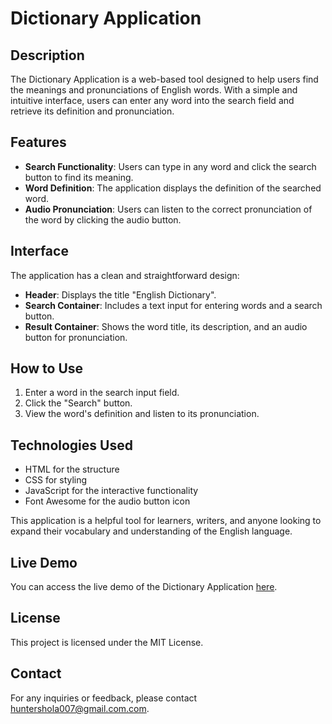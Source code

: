 # Dictionary Application

## Description
The Dictionary Application is a web-based tool designed to help users find the meanings and pronunciations of English words. With a simple and intuitive interface, users can enter any word into the search field and retrieve its definition and pronunciation.

## Features
- **Search Functionality**: Users can type in any word and click the search button to find its meaning.
- **Word Definition**: The application displays the definition of the searched word.
- **Audio Pronunciation**: Users can listen to the correct pronunciation of the word by clicking the audio button.

## Interface
The application has a clean and straightforward design:
- **Header**: Displays the title "English Dictionary".
- **Search Container**: Includes a text input for entering words and a search button.
- **Result Container**: Shows the word title, its description, and an audio button for pronunciation.

## How to Use
1. Enter a word in the search input field.
2. Click the "Search" button.
3. View the word's definition and listen to its pronunciation.

## Technologies Used
- HTML for the structure
- CSS for styling
- JavaScript for the interactive functionality
- Font Awesome for the audio button icon

This application is a helpful tool for learners, writers, and anyone looking to expand their vocabulary and understanding of the English language.

## Live Demo
You can access the live demo of the Dictionary Application [here](https://your-netlify-link.netlify.app).

## License
This project is licensed under the MIT License.

## Contact
For any inquiries or feedback, please contact [huntershola007@gmail.com.com](huntershola007@gmail.com).
